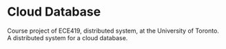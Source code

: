 # Cloud Database
Course project of ECE419, distributed system, at the University of Toronto.
A distributed system for a cloud database.
